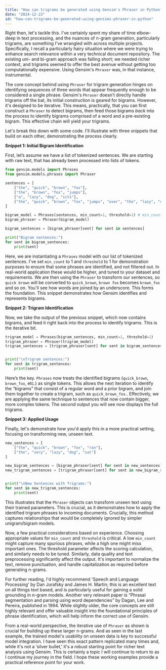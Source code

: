 ```yaml
---
title: "How can trigrams be generated using Gensim's Phraser in Python?"
date: "2024-12-23"
id: "how-can-trigrams-be-generated-using-gensims-phraser-in-python"
---
```


Right then, let's tackle this. I've certainly spent my share of time elbow-deep in text processing, and the nuances of n-gram generation, particularly trigrams, are something I've wrangled with across multiple projects. Specifically, I recall a particularly hairy situation where we were trying to enhance search relevance within a very technical document repository. The existing uni- and bi-gram approach was falling short; we needed richer context, and trigrams seemed to offer the best avenue without getting too computationally expensive. Using Gensim's `Phraser` was, in that instance, instrumental.

The core concept behind using `Phraser` for trigram generation hinges on identifying sequences of three words that appear frequently enough to be considered a single phrase. Gensim's `Phraser` doesn’t directly handle trigrams off the bat, its initial construction is geared for bigrams. However, it's designed to be iterative. This means, practically, that you can first construct a `Phraser` to detect bigrams, then feed those bigrams *back* into the process to identify bigrams comprised of a word and a pre-existing bigram. This effective chain will yield your trigrams.

Let's break this down with some code. I'll illustrate with three snippets that build on each other, demonstrating the process clearly.

**Snippet 1: Initial Bigram Identification**

First, let’s assume we have a list of tokenized sentences. We are starting with raw text, that has already been processed into lists of tokens.

```python
from gensim.models import Phrases
from gensim.models.phrases import Phraser

sentences = [
    ["the", "quick", "brown", "fox"],
    ["the", "brown", "fox", "jumps"],
    ["a", "lazy", "dog", "sits"],
    ["the", "quick", "brown", "fox", "jumps", "over", "the", "lazy", "dog"]
]

bigram_model = Phrases(sentences, min_count=1, threshold=1) # min_count and threshold are just for demonstration
bigram_phraser = Phraser(bigram_model)

bigram_sentences = [bigram_phraser[sent] for sent in sentences]

print("Bigram sentences:")
for sent in bigram_sentences:
    print(sent)
```

Here, we are instantiating a `Phrases` model with our list of tokenized sentences. I've set `min_count` to 1 and `threshold` to 1 for demonstration purposes to ensure that some phrases are identified, and not filtered out. In real-world application these would be higher, and tuned to your dataset and requirements. We are then using the `Phraser` to transform our sentences, so `quick brown` will be converted to `quick_brown`, `brown fox` becomes `brown_fox` and so on. You'll see how words are joined by an underscore. This forms the foundation. This snippet demonstrates how Gensim identifies and represents bigrams.

**Snippet 2: Trigram Identification**

Now, we take the output of the previous snippet, which now contains bigrams, and feed it right back into the process to identify trigrams. This is the iterative bit.

```python
trigram_model = Phrases(bigram_sentences, min_count=1, threshold=1)
trigram_phraser = Phraser(trigram_model)
trigram_sentences = [trigram_phraser[sent] for sent in bigram_sentences]


print("\nTrigram sentences:")
for sent in trigram_sentences:
    print(sent)
```

Here’s the key. `Phrases` now treats the identified bigrams (`quick_brown`, `brown_fox`, etc.) as single tokens. This allows the next iteration to identify the “bigrams” that consist of a regular word and a prior bigram, and join them together to create a trigram, such as `quick_brown_fox`.. Effectively, we are applying the same technique to sentences that now contain bigger, more complex tokens. The second output you will see now displays the full trigrams.

**Snippet 3: Applied Usage**

Finally, let's demonstrate how you'd apply this in a more practical setting, focusing on transforming new, unseen text.

```python
new_sentences = [
    ["the", "quick", "brown", "fox", "ran"],
    ["the", "very", "lazy", "dog", "sat"]
]

new_bigram_sentences = [bigram_phraser[sent] for sent in new_sentences]
new_trigram_sentences = [trigram_phraser[sent] for sent in new_bigram_sentences]


print("\nNew Sentences with Trigrams:")
for sent in new_trigram_sentences:
    print(sent)
```

This illustrates that the `Phraser` objects can transform unseen text using their trained parameters. This is crucial, as it demonstrates how to apply the identified trigram phrases to incoming documents. Crucially, this method captures relationships that would be completely ignored by simpler unigram/bigram models.

Now, a few practical considerations based on experience. Choosing appropriate values for `min_count` and `threshold` is critical. A low `min_count` might capture many spurious phrases, while a high one might miss important ones. The threshold parameter affects the scoring calculation, and similarly needs to be tuned. Similarly, data quality and text preprocessing significantly affect the output. It's important to normalize the text, remove punctuation, and handle capitalization as required before generating n-grams.

For further reading, I'd highly recommend 'Speech and Language Processing' by Dan Jurafsky and James H. Martin; this is an excellent text on all things text based, and is particularly useful for gaining a solid grounding in n-gram models. Another very relevant paper is “Phrasal segmentation and parsing using word dependencies” by Dagan, Lee and Pereira, published in 1994. While slightly older, the core concepts are still highly relevant and offer valuable insight into the foundational principles of phrase identification, which will help inform the correct use of Gensim.

From a real-world perspective, the iterative use of `Phraser` as shown is crucial for building up these larger n-grams. And as seen in the last example, the trained model's usability on unseen data is key to successful model integration. I have seen this exact pattern replicated many times and, while it's not a ‘silver bullet,’ it's a robust starting point for richer text analysis using Gensim. This is certainly a topic I will continue to return to as I continue my journey in the field. I hope these working examples provide a practical reference point for your work.
